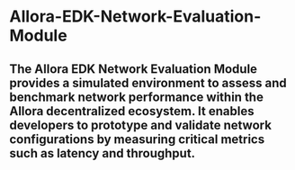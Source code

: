 # Allora-EDK-Network-Evaluation-Module

## The Allora EDK Network Evaluation Module provides a simulated environment to assess and benchmark network performance within the Allora decentralized ecosystem. It enables developers to prototype and validate network configurations by measuring critical metrics such as latency and throughput.
